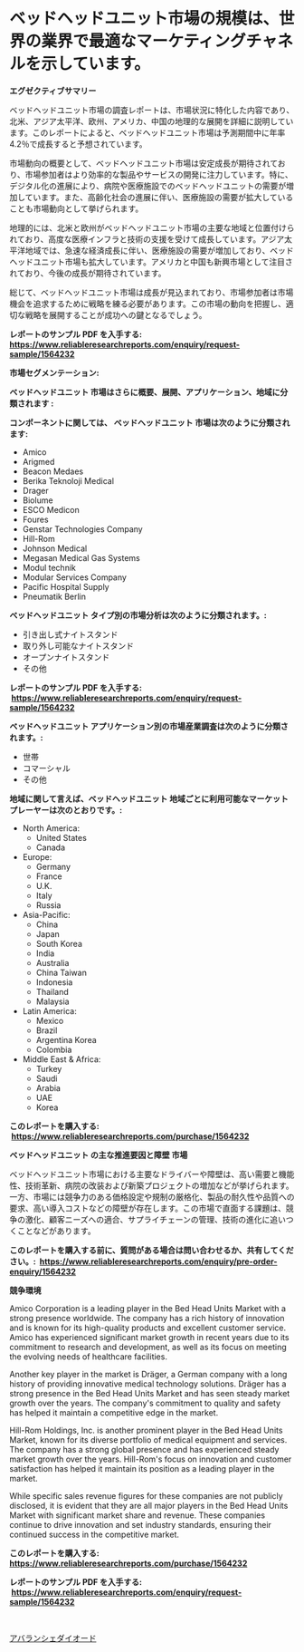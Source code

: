 <p><h1>ベッドヘッドユニット市場の規模は、世界の業界で最適なマーケティングチャネルを示しています。</h1></p><p><strong>エグゼクティブサマリー</strong></p>
<p><p>ベッドヘッドユニット市場の調査レポートは、市場状況に特化した内容であり、北米、アジア太平洋、欧州、アメリカ、中国の地理的な展開を詳細に説明しています。このレポートによると、ベッドヘッドユニット市場は予測期間中に年率4.2％で成長すると予想されています。</p><p>市場動向の概要として、ベッドヘッドユニット市場は安定成長が期待されており、市場参加者はより効率的な製品やサービスの開発に注力しています。特に、デジタル化の進展により、病院や医療施設でのベッドヘッドユニットの需要が増加しています。また、高齢化社会の進展に伴い、医療施設の需要が拡大していることも市場動向として挙げられます。</p><p>地理的には、北米と欧州がベッドヘッドユニット市場の主要な地域と位置付けられており、高度な医療インフラと技術の支援を受けて成長しています。アジア太平洋地域では、急速な経済成長に伴い、医療施設の需要が増加しており、ベッドヘッドユニット市場も拡大しています。アメリカと中国も新興市場として注目されており、今後の成長が期待されています。</p><p>総じて、ベッドヘッドユニット市場は成長が見込まれており、市場参加者は市場機会を追求するために戦略を練る必要があります。この市場の動向を把握し、適切な戦略を展開することが成功への鍵となるでしょう。</p></p>
<p><strong>レポートのサンプル PDF を入手する: <a href="https://www.reliableresearchreports.com/enquiry/request-sample/1564232">https://www.reliableresearchreports.com/enquiry/request-sample/1564232</a></strong></p>
<p><strong>市場セグメンテーション:</strong></p>
<p><strong> ベッドヘッドユニット 市場はさらに概要、展開、アプリケーション、地域に分類されます :</strong></p>
<p><strong>コンポーネントに関しては、 ベッドヘッドユニット 市場は次のように分類されます: &nbsp;</strong></p>
<p><ul><li>Amico</li><li>Arigmed</li><li>Beacon Medaes</li><li>Berika Teknoloji Medical</li><li>Drager</li><li>Biolume</li><li>ESCO Medicon</li><li>Foures</li><li>Genstar Technologies Company</li><li>Hill-Rom</li><li>Johnson Medical</li><li>Megasan Medical Gas Systems</li><li>Modul technik</li><li>Modular Services Company</li><li>Pacific Hospital Supply</li><li>Pneumatik Berlin</li></ul></p>
<p><strong> ベッドヘッドユニット タイプ別の市場分析は次のように分類されます。:</strong></p>
<p><ul><li>引き出し式ナイトスタンド</li><li>取り外し可能なナイトスタンド</li><li>オープンナイトスタンド</li><li>その他</li></ul></p>
<p><strong>レポートのサンプル PDF を入手する: &nbsp;<a href="https://www.reliableresearchreports.com/enquiry/request-sample/1564232">https://www.reliableresearchreports.com/enquiry/request-sample/1564232</a></strong></p>
<p><strong> ベッドヘッドユニット アプリケーション別の市場産業調査は次のように分類されます。:</strong></p>
<p><ul><li>世帯</li><li>コマーシャル</li><li>その他</li></ul></p>
<p><strong>地域に関して言えば、ベッドヘッドユニット 地域ごとに利用可能なマーケットプレーヤーは次のとおりです。:</strong></p>
<p><ul>
    <li>
        North America:
        <ul>
            <li>United States</li>
            <li>Canada</li>
        </ul>
    </li>
    <li>
        Europe:
        <ul>
            <li>Germany</li>
            <li>France</li>
            <li>U.K.</li>
            <li>Italy</li>
            <li>Russia</li>
        </ul>
    </li>
    <li>
        Asia-Pacific:
        <ul>
            <li>China</li>
            <li>Japan</li>
            <li>South Korea</li>
            <li>India</li>
            <li>Australia</li>
            <li>China Taiwan</li>
            <li>Indonesia</li>
            <li>Thailand</li>
            <li>Malaysia</li>
        </ul>
    </li>
    <li>
        Latin America:
        <ul>
            <li>Mexico</li>
            <li>Brazil</li>
            <li>Argentina Korea</li>
            <li>Colombia</li>
        </ul>
    </li>
    <li>
        Middle East & Africa:
        <ul>
            <li>Turkey</li>
            <li>Saudi</li>
            <li>Arabia</li>
            <li>UAE</li>
            <li>Korea</li>
        </ul>
    </li>
    </ul></p>
<p><strong>このレポートを購入する: &nbsp;<a href="https://www.reliableresearchreports.com/purchase/1564232">https://www.reliableresearchreports.com/purchase/1564232</a></strong></p>
<p><strong>ベッドヘッドユニット の主な推進要因と障壁 市場</strong></p>
<p><p>ベッドヘッドユニット市場における主要なドライバーや障壁は、高い需要と機能性、技術革新、病院の改装および新築プロジェクトの増加などが挙げられます。一方、市場には競争力のある価格設定や規制の厳格化、製品の耐久性や品質への要求、高い導入コストなどの障壁が存在します。この市場で直面する課題は、競争の激化、顧客ニーズへの適合、サプライチェーンの管理、技術の進化に追いつくことなどがあります。</p></p>
<p><strong>このレポートを購入する前に、質問がある場合は問い合わせるか、共有してください。:&nbsp; <a href="https://www.reliableresearchreports.com/enquiry/pre-order-enquiry/1564232">https://www.reliableresearchreports.com/enquiry/pre-order-enquiry/1564232</a></strong></p>
<p><strong>競争環境</strong></p>
<p><p>Amico Corporation is a leading player in the Bed Head Units Market with a strong presence worldwide. The company has a rich history of innovation and is known for its high-quality products and excellent customer service. Amico has experienced significant market growth in recent years due to its commitment to research and development, as well as its focus on meeting the evolving needs of healthcare facilities.</p><p>Another key player in the market is Dräger, a German company with a long history of providing innovative medical technology solutions. Dräger has a strong presence in the Bed Head Units Market and has seen steady market growth over the years. The company's commitment to quality and safety has helped it maintain a competitive edge in the market.</p><p>Hill-Rom Holdings, Inc. is another prominent player in the Bed Head Units Market, known for its diverse portfolio of medical equipment and services. The company has a strong global presence and has experienced steady market growth over the years. Hill-Rom's focus on innovation and customer satisfaction has helped it maintain its position as a leading player in the market.</p><p>While specific sales revenue figures for these companies are not publicly disclosed, it is evident that they are all major players in the Bed Head Units Market with significant market share and revenue. These companies continue to drive innovation and set industry standards, ensuring their continued success in the competitive market.</p></p>
<p><strong>このレポートを購入する: &nbsp; <a href="https://www.reliableresearchreports.com/purchase/1564232">https://www.reliableresearchreports.com/purchase/1564232</a></strong></p>
<p><strong>レポートのサンプル PDF を入手する: &nbsp;<a href="https://www.reliableresearchreports.com/enquiry/request-sample/1564232">https://www.reliableresearchreports.com/enquiry/request-sample/1564232</a></strong><strong></strong></p>
<p>&nbsp;</p>
<p><p><a href="https://github.com/zoetazuur/Market-Research-Report-List-1/blob/main/70563736352.md">アバランシェダイオード</a></p></p>